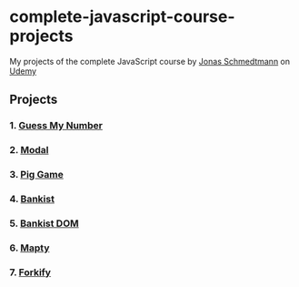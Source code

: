 # complete-javascript-course-projects

My projects of the complete JavaScript course by [Jonas Schmedtmann](https://github.com/jonasschmedtmann) on [Udemy](https://www.udemy.com/course/the-complete-javascript-course)


## Projects

### 1. [Guess My Number](Guess-My-Number)

### 2. [Modal](Modal)

### 3. [Pig Game](Pig-Game)

### 4. [Bankist](Bankist)

### 5. [Bankist DOM](Bankist-DOM)

### 6. [Mapty](Mapty)

### 7. [Forkify](Forkify)
